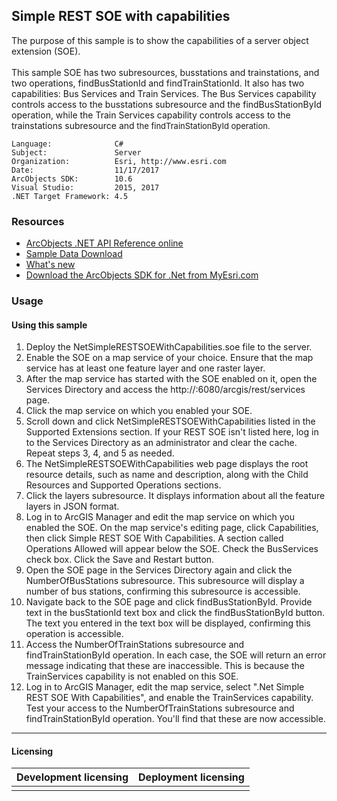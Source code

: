 ## Simple REST SOE with capabilities

  <div xmlns="http://www.w3.org/1999/xhtml">The purpose of this sample is to show the capabilities of a server object extension (SOE). </div>
  <div xmlns="http://www.w3.org/1999/xhtml"> </div>
  <div xmlns="http://www.w3.org/1999/xhtml">This sample SOE has two subresources, busstations and trainstations, and two operations, findBusStationId and findTrainStationId. It also has two capabilities: Bus Services and Train Services. The Bus Services capability controls access to the busstations subresource and the findBusStationById operation, while the Train Services capability controls access to the trainstations subresource and<font size="2"> the findTrainStationById operation.</font></div>  


<!-- TODO: Fill this section below with metadata about this sample-->
```
Language:              C#
Subject:               Server
Organization:          Esri, http://www.esri.com
Date:                  11/17/2017
ArcObjects SDK:        10.6
Visual Studio:         2015, 2017
.NET Target Framework: 4.5
```

### Resources

* [ArcObjects .NET API Reference online](http://desktop.arcgis.com/en/arcobjects/latest/net/webframe.htm)  
* [Sample Data Download](../../releases)  
* [What's new](http://desktop.arcgis.com/en/arcobjects/latest/net/webframe.htm#91cabc68-2271-400a-8ff9-c7fb25108546.htm)  
* [Download the ArcObjects SDK for .Net from MyEsri.com](https://my.esri.com/)  

### Usage
#### Using this sample  
1. Deploy the NetSimpleRESTSOEWithCapabilities.soe file to the server.   
1. Enable the SOE on a map service of your choice. Ensure that the map service has at least one feature layer and one raster layer.  
1. After the map service has started with the SOE enabled on it, open the Services Directory and access the http://<server name>:6080/arcgis/rest/services page.  
1. Click the map service on which you enabled your SOE.  
1. Scroll down and click NetSimpleRESTSOEWithCapabilities listed in the Supported Extensions section. If your REST SOE isn't listed here, log in to the Services Directory as an administrator and clear the cache. Repeat steps 3, 4, and 5 as needed.  
1. The NetSimpleRESTSOEWithCapabilities web page displays the root resource details, such as name and description, along with the Child Resources and Supported Operations sections.  
1. Click the layers subresource. It displays information about all the feature layers in JSON format.   
1. Log in to ArcGIS Manager and edit the map service on which you enabled the SOE. On the map service's editing page, click Capabilities, then click Simple REST SOE With Capabilities. A section called Operations Allowed will appear below the SOE. Check the BusServices check box. Click the Save and Restart button.  
1. Open the SOE page in the Services Directory again and click the NumberOfBusStations subresource. This subresource will display a number of bus stations, confirming this subresource is accessible.  
1. Navigate back to the SOE page and click findBusStationById. Provide text in the busStationId text box and click the findBusStationById button. The text you entered in the text box will be displayed, confirming this operation is accessible.  
1. Access the NumberOfTrainStations subresource and findTrainStationById operation. In each case, the SOE will return an error message indicating that these are inaccessible. This is because the TrainServices capability is not enabled on this SOE.  
1. Log in to ArcGIS Manager, edit the map service, select ".Net Simple REST SOE With Capabilities", and enable the TrainServices capability. Test your access to the NumberOfTrainStations subresource and findTrainStationById operation. You'll find that these are now accessible.   









---------------------------------

#### Licensing  
| Development licensing | Deployment licensing | 
| ------------- | ------------- | 
|  |  |  


